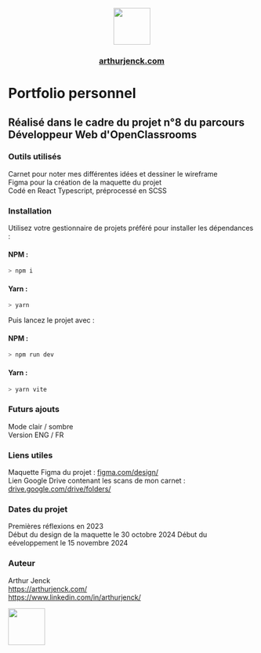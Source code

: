 <p align="center">
  <img src="https://i.ibb.co/grKRmmn/Logo-Jaune-PNG.png" width="75">
</p>

<h3 align="center"><a href="https://arthurjenck.com/">arthurjenck.com</a></h3>

# Portfolio personnel

## Réalisé dans le cadre du projet n°8 du parcours Développeur Web d'OpenClassrooms

### Outils utilisés

Carnet pour noter mes différentes idées et dessiner le wireframe  
Figma pour la création de la maquette du projet  
Codé en React Typescript, préprocessé en SCSS

### Installation

Utilisez votre gestionnaire de projets préféré pour installer les dépendances :

#### NPM :

```sh
> npm i
```

#### Yarn :

```sh
> yarn
```

Puis lancez le projet avec :

#### NPM :

```sh
> npm run dev
```

#### Yarn :

```sh
> yarn vite
```

### Futurs ajouts

Mode clair / sombre  
Version ENG / FR

### Liens utiles

Maquette Figma du projet : [figma.com/design/](https://www.figma.com/design/JuFHi8HzvScTfFTQWZJnov/Portfolio-2.0)  
Lien Google Drive contenant les scans de mon carnet : [drive.google.com/drive/folders/](https://drive.google.com/drive/folders/1f4fpOMN-B1Bi42T_U0PUSnKu0sPL1yy7?usp=sharing)

### Dates du projet

Premières réflexions en 2023  
Début du design de la maquette le 30 octobre 2024
Début du eéveloppement le 15 novembre 2024

### Auteur

Arthur Jenck  
https://arthurjenck.com/  
https://www.linkedin.com/in/arthurjenck/

<img src="https://i.ibb.co/grKRmmn/Logo-Jaune-PNG.png" width="75">
